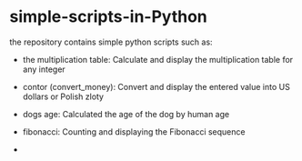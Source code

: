# simple-scripts-in-Python

the repository contains simple python scripts such as:

- the multiplication table:
        Calculate and display the multiplication table for any integer
        
- contor (convert_money):
        Convert and display the entered value into US dollars or Polish zloty
        
- dogs age:
        Calculated the age of the dog by human age
        
- fibonacci:
        Counting and displaying the Fibonacci sequence
- 
